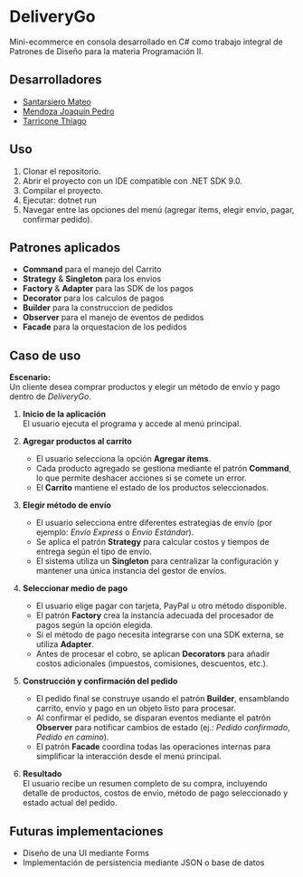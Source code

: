 # DeliveryGo
Mini-ecommerce en consola desarrollado en C# como trabajo integral de Patrones de Diseño para la materia Programación II.

## Desarrolladores 

* [Santarsiero Mateo](https://github.com/MateoSantar)
* [Mendoza Joaquín Pedro](https://github.com/PedroMendoza19)
* [Tarricone Thiago](https://github.com/Thiago20035)

## Uso

1. Clonar el repositorio.
2. Abrir el proyecto con un IDE compatible con .NET SDK 9.0.
3. Compilar el proyecto.
4. Ejecutar: dotnet run
5. Navegar entre las opciones del menú (agregar ítems, elegir envío, pagar, confirmar pedido).

## Patrones aplicados
* **Command** para el manejo del Carrito
* **Strategy** & **Singleton** para los envios
* **Factory** & **Adapter** para las SDK de los pagos
* **Decorator** para los calculos de pagos
* **Builder** para la construccion de pedidos
* **Observer** para el manejo de eventos de pedidos
* **Facade** para la orquestacion de los pedidos

## Caso de uso

**Escenario:**  
Un cliente desea comprar productos y elegir un método de envío y pago dentro de *DeliveryGo*.

1. **Inicio de la aplicación**  
   El usuario ejecuta el programa y accede al menú principal.

2. **Agregar productos al carrito**  
   - El usuario selecciona la opción **Agregar ítems**.  
   - Cada producto agregado se gestiona mediante el patrón **Command**, lo que permite deshacer acciones si se comete un error.  
   - El **Carrito** mantiene el estado de los productos seleccionados.

3. **Elegir método de envío**  
   - El usuario selecciona entre diferentes estrategias de envío (por ejemplo: *Envío Express* o *Envío Estándar*).  
   - Se aplica el patrón **Strategy** para calcular costos y tiempos de entrega según el tipo de envío.  
   - El sistema utiliza un **Singleton** para centralizar la configuración y mantener una única instancia del gestor de envíos.

4. **Seleccionar medio de pago**  
   - El usuario elige pagar con tarjeta, PayPal u otro método disponible.  
   - El patrón **Factory** crea la instancia adecuada del procesador de pagos según la opción elegida.  
   - Si el método de pago necesita integrarse con una SDK externa, se utiliza **Adapter**.  
   - Antes de procesar el cobro, se aplican **Decorators** para añadir costos adicionales (impuestos, comisiones, descuentos, etc.).

5. **Construcción y confirmación del pedido**  
   - El pedido final se construye usando el patrón **Builder**, ensamblando carrito, envío y pago en un objeto listo para procesar.  
   - Al confirmar el pedido, se disparan eventos mediante el patrón **Observer** para notificar cambios de estado (ej.: *Pedido confirmado*, *Pedido en camino*).  
   - El patrón **Facade** coordina todas las operaciones internas para simplificar la interacción desde el menú principal.

6. **Resultado**  
   El usuario recibe un resumen completo de su compra, incluyendo detalle de productos, costos de envío, método de pago seleccionado y estado actual del pedido.


## Futuras implementaciones

* Diseño de una UI mediante Forms
* Implementación de persistencia mediante JSON o base de datos
